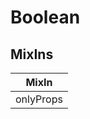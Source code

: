 # Boolean

## MixIns

<!-- @vuese:Boolean:mixIns:start -->
|MixIn|
|---|
|onlyProps|

<!-- @vuese:Boolean:mixIns:end -->


